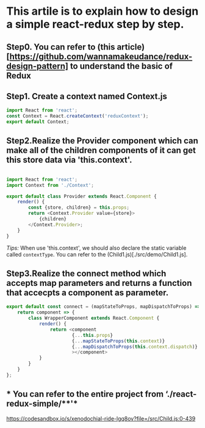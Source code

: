 # This artile is to explain how to design a simple react-redux step by step.

## Step0. You can refer to (this article)[https://github.com/wannamakeudance/redux-design-pattern] to understand the basic of Redux

## Step1. Create a context named Context.js

```javascript
import React from 'react';
const Context = React.createContext('reduxContext');
export default Context;
```

## Step2.Realize the Provider component which can make all of the children components of it can get this store data via 'this.context'.

```javascript

import React from 'react';
import Context from './Context';

export default class Provider extends React.Component {
    render() {
        const {store, children} = this.props;
        return <Context.Provider value={store}>
            {children}    
        </Context.Provider>;
    }
}

```
*Tips:* When use 'this.context', we should also declare the static variable called `contextType`. You can refer to the (Child1.js)[./src/demo/Child1.js].

## Step3.Realize the connect method which accepts map parameters and returns a function that accecpts a component as parameter.

```javascript
export default const connect = (mapStateToProps, mapDispatchToProps) => {
    return component => {
        class WrapperComponent extends React.Component {
            render() {
                return <component
                        {...this.props}
                        {...mapStateToProps(this.context)}
                        {...mapDispatchToProps(this.context.dispatch)}
                        ></component>
            }
        }
    }
};
```

## * You can refer to the entire project from ‘./react-redux-simple/**'*

https://codesandbox.io/s/xenodochial-ride-lgq8ov?file=/src/Child.js:0-439